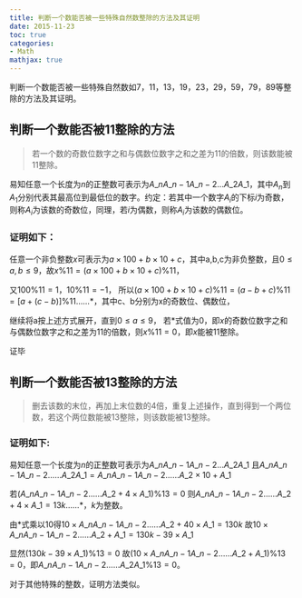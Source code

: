```yaml
---
title: 判断一个数能否被一些特殊自然数整除的方法及其证明
date: 2015-11-23
toc: true
categories: 
- Math
mathjax: true
---
```

判断一个数能否被一些特殊自然数如7，11，13，19，23，29，59，79，89等整除的方法及其证明。<!--more-->
## 判断一个数能否被11整除的方法
> 若一个数的奇数位数字之和与偶数位数字之和之差为11的倍数，则该数能被11整除。

易知任意一个长度为$n$的正整数可表示为$A\_nA\_{n-1}A\_{n-2}...A\_2A\_1$，其中$A_n$到$A_1$分别代表其最高位到最低位的数字。约定：若其中一个数字$A_i$的下标$i$为奇数，则称$A_i$为该数的奇数位，同理，若$i$为偶数，则称$A_i$为该数的偶数位。
### 证明如下：
任意一个非负整数$x$可表示为$a×100+b×10+c$，其中a,b,c为非负整数，且$0\leq a,b\leq9$，故$x\%11=(a×100+b×10+c)\%11$，

又$100\%11=1$，$10\%11=-1$，
所以$(a×100+b×10+c)\%11=(a-b+c)\%11=[a+(c-b)]\%11……*$，其中c、b分别为x的奇数位、偶数位，

继续将a按上述方式展开，直到$0\leq a\leq9$，
若*式值为0，即$x$的奇数位数字之和与偶数位数字之和之差为11的倍数，则$x\%11=0$，即$x$能被11整除。

证毕
## 判断一个数能否被13整除的方法
> 删去该数的末位，再加上末位数的4倍，重复上述操作，直到得到一个两位数，若这个两位数能被13整除，则该数能被13整除。

### 证明如下:
易知任意一个长度为$n$的正整数可表示为$A\_nA\_{n-1}A\_{n-2}...A\_2A\_1$
且$A\_nA\_{n-1}A\_{n-2}……A\_2A\_1=A\_nA\_{n-1}A\_{n-2}……A\_2×10+A\_1$

若$(A\_nA\_{n-1}A\_{n-2}……A\_2+4×A\_1)\%13=0$
则$A\_nA\_{n-1}A\_{n-2}……A\_2+4×A\_1=13k……*$，$k$为整数。

由*式乘以10得$10×A\_nA\_{n-1}A\_{n-2}……A\_2+40×A\_1=130k$
故$10×A\_nA\_{n-1}A\_{n-2}……A\_2+A\_1=130k-39×A\_1$

显然$(130k-39×A\_1)\%13=0$
故$(10×A\_nA\_{n-1}A\_{n-2}……A\_2+A\_1)\%13=0$，即$A\_nA\_{n-1}A\_{n-2}……A\_2A\_1\%13=0$。

对于其他特殊的整数，证明方法类似。

